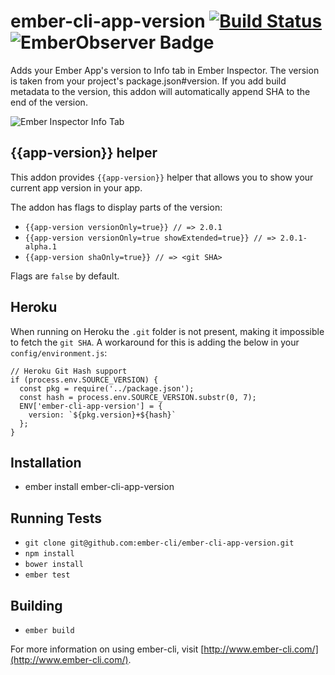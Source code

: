 # ember-cli-app-version [![Build Status](https://travis-ci.org/ember-cli/ember-cli-app-version.svg?branch=master)](https://travis-ci.org/ember-cli/ember-cli-app-version) ![[EmberObserver Badge](http://emberobserver.com/addons/ember-cli-app-version)](http://emberobserver.com/badges/ember-cli-app-version.svg)

Adds your Ember App's version to Info tab in Ember Inspector. The version is taken from your project's package.json#version.
If you add build metadata to the version, this addon will automatically append SHA to the end of the version.

![Ember Inspector Info Tab](https://www.evernote.com/shard/s51/sh/c2f52608-bc17-4d5c-ac76-dec044eeb2e2/2f08de0cfb77217502cfc3a9188d84bf/res/3fb1d3d9-d809-48f6-9d3b-6e9a4af29892/skitch.png?resizeSmall&width=832)

## {{app-version}} helper

This addon provides `{{app-version}}` helper that allows you to show your current app version in your app.

The addon has flags to display parts of the version:

* `{{app-version versionOnly=true}} // => 2.0.1`
* `{{app-version versionOnly=true showExtended=true}} // => 2.0.1-alpha.1`
* `{{app-version shaOnly=true}} // => <git SHA>`

Flags are `false` by default.

## Heroku

When running on Heroku the `.git` folder is not present, making it impossible to fetch the `git SHA`. A workaround for this is adding the below in your `config/environment.js`:

```
// Heroku Git Hash support
if (process.env.SOURCE_VERSION) {
  const pkg = require('../package.json');
  const hash = process.env.SOURCE_VERSION.substr(0, 7);
  ENV['ember-cli-app-version'] = {
    version: `${pkg.version}+${hash}`
  };
}
```

## Installation

* ember install ember-cli-app-version

## Running Tests

* `git clone git@github.com:ember-cli/ember-cli-app-version.git`
* `npm install`
* `bower install`
* `ember test`

## Building

* `ember build`

For more information on using ember-cli, visit [http://www.ember-cli.com/](http://www.ember-cli.com/).
